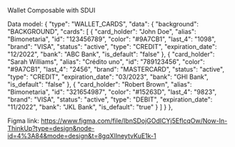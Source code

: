 Wallet Composable with SDUI

Data model:
 {
            "type": "WALLET_CARDS",
            "data": {
                "background": "BACKGROUND",
                "cards": [
                    {
                        "card_holder": "John Doe",
                        "alias": "Bimonetaria",
                        "id": "123456789",
                        "color": "#9A7CB1",
                        "last_4": "1098",
                        "brand": "VISA",
                        "status": "active",
                        "type": "CREDIT",
                        "expiration_date": "12/2022",
                        "bank": "ABC Bank",
                        "is_default": "false"
                    },
                    {
                        "card_holder": "Sarah Williams",
                        "alias": "Crédito uno",
                        "id": "789123456",
                        "color": "#9A7CB1",
                        "last_4": "2456",
                        "brand": "MASTERCARD",
                        "status": "active",
                        "type": "CREDIT",
                        "expiration_date": "03/2023",
                        "bank": "GHI Bank",
                        "is_default": "false"
                    },
                    {
                        "card_holder": "Robert Brown",
                        "alias": "Bimonetaria",
                        "id": "321654987",
                        "color": "#15263D",
                        "last_4": "9823",
                        "brand": "VISA",
                        "status": "active",
                        "type": "DEBIT",
                        "expiration_date": "11/2022",
                        "bank": "JKL Bank",
                        "is_default": "true"
                    }
                ]
            }
        },

Figma link: https://www.figma.com/file/IbnSDojGOdICYj5EflcqOw/Now-In-ThinkUp?type=design&node-id=4%3A84&mode=design&t=8gqXlIneytvKuE1k-1
